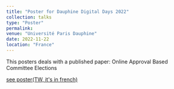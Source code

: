 ```yaml
---
title: "Poster for Dauphine Digital Days 2022"
collection: talks
type: "Poster"
permalink: 
venue: "Université Paris Dauphine"
date: 2022-11-22
location: "France"
---
```


This posters deals with a published paper: Online Approval Based Committee Elections

[see poster(TW, it's in french)](https://matthieuhervouin.github.io/files/Dauphine_digital_days.pdf)


